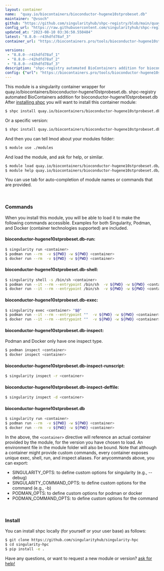 ```yaml
---
layout: container
name:  "quay.io/biocontainers/bioconductor-hugene10stprobeset.db"
maintainer: "@vsoch"
github: "https://github.com/singularityhub/shpc-registry/blob/main/quay.io/biocontainers/bioconductor-hugene10stprobeset.db/container.yaml"
config_url: "https://raw.githubusercontent.com/singularityhub/shpc-registry/main/quay.io/biocontainers/bioconductor-hugene10stprobeset.db/container.yaml"
updated_at: "2023-08-10 03:36:50.550484"
latest: "8.8.0--r43hdfd78af_3"
container_url: "https://biocontainers.pro/tools/bioconductor-hugene10stprobeset.db"

versions:
 - "8.8.0--r41hdfd78af_1"
 - "8.8.0--r42hdfd78af_2"
 - "8.8.0--r43hdfd78af_3"
description: "shpc-registry automated BioContainers addition for bioconductor-hugene10stprobeset.db"
config: {"url": "https://biocontainers.pro/tools/bioconductor-hugene10stprobeset.db", "maintainer": "@vsoch", "description": "shpc-registry automated BioContainers addition for bioconductor-hugene10stprobeset.db", "latest": {"8.8.0--r43hdfd78af_3": "sha256:5ed2268ffa05bdfa94e92a3172aad4b1d817cd6d121915410806e25cbdb042d6"}, "tags": {"8.8.0--r41hdfd78af_1": "sha256:d62727f21cb836d772c9970cad050005d0920cb23fb5f6cbab78cd6e872998db", "8.8.0--r42hdfd78af_2": "sha256:d130438fcc8a58dd38e7758f2a5c1aefad28a24e15156f4373fe0de4b405c2ae", "8.8.0--r43hdfd78af_3": "sha256:5ed2268ffa05bdfa94e92a3172aad4b1d817cd6d121915410806e25cbdb042d6"}, "docker": "quay.io/biocontainers/bioconductor-hugene10stprobeset.db"}
---
```


This module is a singularity container wrapper for quay.io/biocontainers/bioconductor-hugene10stprobeset.db.
shpc-registry automated BioContainers addition for bioconductor-hugene10stprobeset.db
After [installing shpc](#install) you will want to install this container module:


```bash
$ shpc install quay.io/biocontainers/bioconductor-hugene10stprobeset.db
```

Or a specific version:

```bash
$ shpc install quay.io/biocontainers/bioconductor-hugene10stprobeset.db:8.8.0--r43hdfd78af_3
```

And then you can tell lmod about your modules folder:

```bash
$ module use ./modules
```

And load the module, and ask for help, or similar.

```bash
$ module load quay.io/biocontainers/bioconductor-hugene10stprobeset.db/8.8.0--r43hdfd78af_3
$ module help quay.io/biocontainers/bioconductor-hugene10stprobeset.db/8.8.0--r43hdfd78af_3
```

You can use tab for auto-completion of module names or commands that are provided.

<br>

### Commands

When you install this module, you will be able to load it to make the following commands accessible.
Examples for both Singularity, Podman, and Docker (container technologies supported) are included.

#### bioconductor-hugene10stprobeset.db-run:

```bash
$ singularity run <container>
$ podman run --rm  -v ${PWD} -w ${PWD} <container>
$ docker run --rm  -v ${PWD} -w ${PWD} <container>
```

#### bioconductor-hugene10stprobeset.db-shell:

```bash
$ singularity shell -s /bin/sh <container>
$ podman run --it --rm --entrypoint /bin/sh  -v ${PWD} -w ${PWD} <container>
$ docker run --it --rm --entrypoint /bin/sh  -v ${PWD} -w ${PWD} <container>
```

#### bioconductor-hugene10stprobeset.db-exec:

```bash
$ singularity exec <container> "$@"
$ podman run --it --rm --entrypoint ""  -v ${PWD} -w ${PWD} <container> "$@"
$ docker run --it --rm --entrypoint ""  -v ${PWD} -w ${PWD} <container> "$@"
```

#### bioconductor-hugene10stprobeset.db-inspect:

Podman and Docker only have one inspect type.

```bash
$ podman inspect <container>
$ docker inspect <container>
```

#### bioconductor-hugene10stprobeset.db-inspect-runscript:

```bash
$ singularity inspect -r <container>
```

#### bioconductor-hugene10stprobeset.db-inspect-deffile:

```bash
$ singularity inspect -d <container>
```



#### bioconductor-hugene10stprobeset.db

```bash
$ singularity run <container>
$ podman run --rm  -v ${PWD} -w ${PWD} <container>
$ docker run --rm  -v ${PWD} -w ${PWD} <container>
```


In the above, the `<container>` directive will reference an actual container provided
by the module, for the version you have chosen to load. An environment file in the
module folder will also be bound. Note that although a container
might provide custom commands, every container exposes unique exec, shell, run, and
inspect aliases. For anycommands above, you can export:

 - SINGULARITY_OPTS: to define custom options for singularity (e.g., --debug)
 - SINGULARITY_COMMAND_OPTS: to define custom options for the command (e.g., -b)
 - PODMAN_OPTS: to define custom options for podman or docker
 - PODMAN_COMMAND_OPTS: to define custom options for the command

<br>

### Install

You can install shpc locally (for yourself or your user base) as follows:

```bash
$ git clone https://github.com/singularityhub/singularity-hpc
$ cd singularity-hpc
$ pip install -e .
```

Have any questions, or want to request a new module or version? [ask for help!](https://github.com/singularityhub/singularity-hpc/issues)